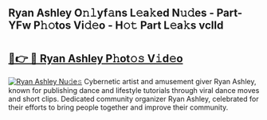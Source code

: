 ## Ryan Ashley O𝚗𝚕yf𝚊ns L𝚎a𝚔ed N𝚞𝚍es - Part-YFw P𝚑𝚘tos Vi𝚍𝚎o - H𝚘𝚝 Part L𝚎a𝚔s vcIld

# <h2><a href="http://kfdjxg.oniu.top/?m=Ryan+Ashley">🔗👉 🔴 Ryan Ashley P𝚑ot𝚘𝚜 V𝚒d𝚎o</a></h2>

[![Ryan Ashley Nu𝚍e𝚜](https://i.imgur.com/0qMVB7G.gif)](http://kfdjxg.oniu.top/?m=Ryan+Ashley)
Cybernetic artist and amusement giver Ryan Ashley, known for publishing dance and lifestyle tutorials through viral dance moves and short clips. Dedicated community organizer Ryan Ashley, celebrated for their efforts to bring people together and improve their community.  
